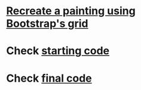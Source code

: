 # [Recreate a painting using Bootstrap's grid](https://www.codecademy.com/courses/learn-bootstrap/projects/bootstrap-grid-painting)


# Check [starting code](https://github.com/kimchirice/codecademy/tree/main/bootstrap/composition_II_in_Red/starting_code)
# Check [final code](https://github.com/kimchirice/codecademy/tree/main/bootstrap/composition_II_in_Red/final_code)
